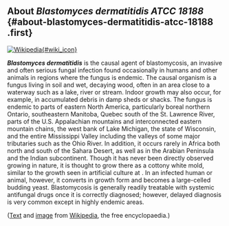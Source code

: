 About *Blastomyces dermatitidis ATCC 18188* {#about-blastomyces-dermatitidis-atcc-18188 .first}
-------------------------------------------

[![Wikipedia](/img/wikipedia_logo_v2_en.png){#wiki_icon}](http://en.wikipedia.org/wiki/Blastomyces_dermatitidis)

***Blastomyces dermatitidis*** is the causal agent of blastomycosis, an
invasive and often serious fungal infection found occasionally in humans
and other animals in regions where the fungus is endemic. The causal
organism is a fungus living in soil and wet, decaying wood, often in an
area close to a waterway such as a lake, river or stream. Indoor growth
may also occur, for example, in accumulated debris in damp sheds or
shacks. The fungus is endemic to parts of eastern North America,
particularly boreal northern Ontario, southeastern Manitoba, Quebec
south of the St. Lawrence River, parts of the U.S. Appalachian mountains
and interconnected eastern mountain chains, the west bank of Lake
Michigan, the state of Wisconsin, and the entire Mississippi Valley
including the valleys of some major tributaries such as the Ohio River.
In addition, it occurs rarely in Africa both north and south of the
Sahara Desert, as well as in the Arabian Peninsula and the Indian
subcontinent. Though it has never been directly observed growing in
nature, it is thought to grow there as a cottony white mold, similar to
the growth seen in artificial culture at . In an infected human or
animal, however, it converts in growth form and becomes a large-celled
budding yeast. Blastomycosis is generally readily treatable with
systemic antifungal drugs once it is correctly diagnosed; however,
delayed diagnosis is very common except in highly endemic areas.

([Text](http://en.wikipedia.org/wiki/Blastomyces_dermatitidis) and
[image](https://commons.wikimedia.org/wiki/File:Blastomyces_dermatitidis_yeast_form.jpeg)
from [Wikipedia](http://en.wikipedia.org/), the free encyclopaedia.)
